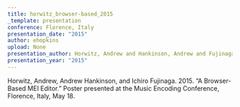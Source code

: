 ```yaml
---
title: horwitz_browser-based_2015
_template: presentation
conference: Florence, Italy
presentation_date: "2015"
author: ehopkins
upload: None
presentation_author: Horwitz, Andrew and Hankinson, Andrew and Fujinaga, Ichiro
presentation_year: "2015"
---
```

Horwitz, Andrew, Andrew Hankinson, and Ichiro Fujinaga. 2015. “A Browser-Based MEI Editor.” Poster presented at the Music Encoding Conference, Florence, Italy, May 18.